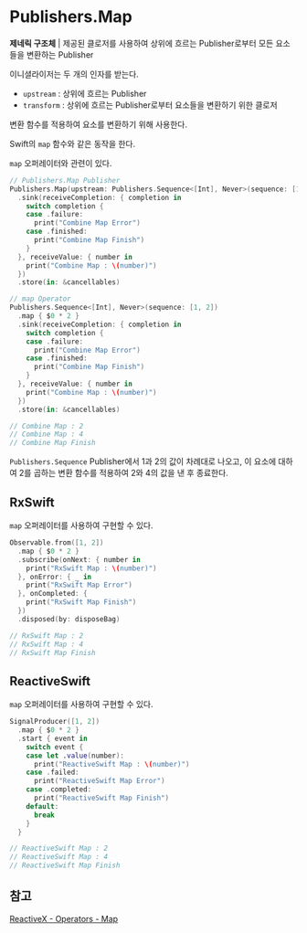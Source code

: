 # Publishers.Map

**제네릭 구조체** | 제공된 클로저를 사용하여 상위에 흐르는 Publisher로부터 모든 요소들을 변환하는 Publisher

이니셜라이저는 두 개의 인자를 받는다.

- `upstream` : 상위에 흐르는 Publisher
- `transform` : 상위에 흐르는 Publisher로부터 요소들을 변환하기 위한 클로저

변환 함수를 적용하여 요소를 변환하기 위해 사용한다.

Swift의 `map` 함수와 같은 동작을 한다.

`map` 오퍼레이터와 관련이 있다.

```swift
// Publishers.Map Publisher
Publishers.Map(upstream: Publishers.Sequence<[Int], Never>(sequence: [1, 2])) { $0 * 2 }
  .sink(receiveCompletion: { completion in
    switch completion {
    case .failure:
      print("Combine Map Error")
    case .finished:
      print("Combine Map Finish")
    }
  }, receiveValue: { number in
    print("Combine Map : \(number)")
  })
  .store(in: &cancellables)

// map Operator
Publishers.Sequence<[Int], Never>(sequence: [1, 2])
  .map { $0 * 2 }
  .sink(receiveCompletion: { completion in
    switch completion {
    case .failure:
      print("Combine Map Error")
    case .finished:
      print("Combine Map Finish")
    }
  }, receiveValue: { number in
    print("Combine Map : \(number)")
  })
  .store(in: &cancellables)

// Combine Map : 2
// Combine Map : 4
// Combine Map Finish
```

`Publishers.Sequence` Publisher에서 1과 2의 값이 차례대로 나오고, 이 요소에 대하여 2를 곱하는 변환 함수를 적용하여 2와 4의 값을 낸 후 종료한다.

## RxSwift

`map` 오퍼레이터를 사용하여 구현할 수 있다.

```swift
Observable.from([1, 2])
  .map { $0 * 2 }
  .subscribe(onNext: { number in
    print("RxSwift Map : \(number)")
  }, onError: { _ in
    print("RxSwift Map Error")
  }, onCompleted: {
    print("RxSwift Map Finish")
  })
  .disposed(by: disposeBag)

// RxSwift Map : 2
// RxSwift Map : 4
// RxSwift Map Finish
```

## ReactiveSwift

`map` 오퍼레이터를 사용하여 구현할 수 있다.

```swift
SignalProducer([1, 2])
  .map { $0 * 2 }
  .start { event in
    switch event {
    case let .value(number):
      print("ReactiveSwift Map : \(number)")
    case .failed:
      print("ReactiveSwift Map Error")
    case .completed:
      print("ReactiveSwift Map Finish")
    default:
      break
    }
  }

// ReactiveSwift Map : 2
// ReactiveSwift Map : 4
// ReactiveSwift Map Finish
```

## 참고

[ReactiveX - Operators - Map](http://reactivex.io/documentation/operators/map.html)